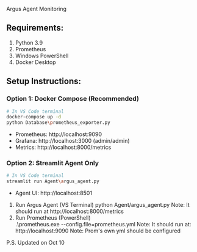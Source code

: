 Argus Agent Monitoring

## Requirements:

1. Python 3.9
2. Prometheus
3. Windows PowerShell
4. Docker Desktop

## Setup Instructions:

### Option 1: Docker Compose (Recommended)

```bash
# In VS Code terminal
docker-compose up -d
python Database\prometheus_exporter.py
```

- Prometheus: http://localhost:9090
- Grafana: http://localhost:3000 (admin/admin)
- Metrics: http://localhost:8000/metrics

### Option 2: Streamlit Agent Only

```bash
# In VS Code terminal
streamlit run Agent\argus_agent.py
```

- Agent UI: http://localhost:8501

1. Run Argus Agent (VS Terminal)
   python Agent/argus_agent.py
   Note: It should run at http://localhost:8000/metrics
2. Run Prometheus (PowerShell)  
   .\prometheus.exe --config.file=prometheus.yml
   Note: It should run at: http://localhost:9090
   Note: Prom's own yml should be configured

P.S. Updated on Oct 10
